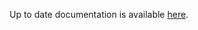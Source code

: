 <!-- DO NOT EDIT THIS FILE MANUALLY -->
<!-- Please read https://github.com/linuxserver/docker-rdesktop/blob/ubuntu-icewm/.github/CONTRIBUTING.md -->
Up to date documentation is available [here](https://github.com/linuxserver/docker-rdesktop/blob/master/README.md).
